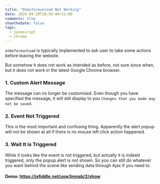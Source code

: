 ```yaml
---
title: "Onbeforeunload Not Working"
date: 2020-09-20T20:56:06+12:00
comments: true
showthedate: false
tags:
  - javascript
  - chrome
---
```


 `onbeforeunload` is typically implemented to ask user to take some actions before leaving the website.

 But somehow it does not work as intended as before, not sure since when, but it does not work in the latest Google Chrome browser.

 ### 1. Custom Alert Message

The message can no longer be customised. Even though you have specified the message, it will still display to you `Changes that you made may not be saved`.

### 2. Event Not Triggered

This is the most important and confusing thing. Apparently the alert popup will not be shown at all if there is no mouse left click action happened.

### 3. Wait It is Triggered

While it looks like the event is not triggered, but actually it is indeed triggered, only the popup alert is not shown. So you can still do whatever you want behind the scene like sending data through Ajax if you need to.

#### Demo: https://jsfiddle.net/usw3mnab/2/show
